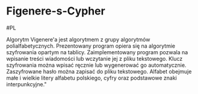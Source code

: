 # Figenere-s-Cypher
#PL

Algorytm Vigenere'a jest algorytmem z grupy algorytmów polialfabetycznych. Prezentowany program opiera się na algorytmie szyfrowania opartym na tablicy. Zaimplementowany program pozwala na wpisanie treści wiadomości lub wczytanie jej z pliku tekstowego. Klucz szyfrowania można wpisać ręcznie lub wygenerować go automatycznie. Zaszyfrowane hasło można zapisać do pliku tekstowego. Alfabet obejmuje małe i wielkie litery alfabetu polskiego, cyfry oraz podstawowe znaki interpunkcyjne."
